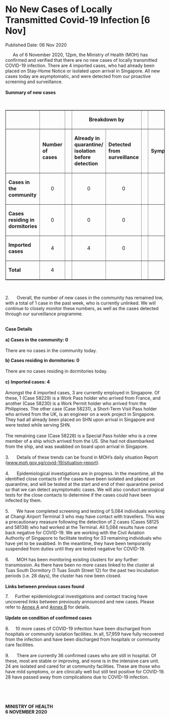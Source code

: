 <html>
    <meta http-equiv="Content-Type" content="text/html; charset=utf-8"/>
    <meta charset="utf-8"/>
    <title>No New Cases of Locally Transmitted  Covid-19 Infection [6 Nov] </title>
    <body><h1>No New Cases of Locally Transmitted  Covid-19 Infection [6 Nov] </h1>
    <p>Published Date: 06 Nov 2020</p> <p>&nbsp; &nbsp; &nbsp; As of 6 November 2020, 12pm, the Ministry of Health (MOH) has confirmed and verified that there are no new cases of locally transmitted COVID-19 infection. There are 4 imported cases, who had already been placed on Stay-Home Notice or isolated upon arrival in Singapore. All new cases today are asymptomatic, and were detected from our proactive screening and surveillance.&nbsp;&nbsp;<br><br><strong>Summary of new cases</strong></p> <p>&nbsp;</p> <table border="1" cellspacing="0" cellpadding="0" width="605"> <tbody><tr> <td width="129"> <p align="right">&nbsp;</p> </td> <td width="60"> <p>&nbsp;</p> </td> <td width="16" valign="top"> <p>&nbsp;</p> </td> <td width="192" colspan="2"> <p align="center"><strong>Breakdown by</strong></p> </td> <td width="16" valign="top"> <p>&nbsp;</p> </td> <td width="192" colspan="2"> <p align="center"><strong>Breakdown by</strong></p> </td> </tr> <tr> <td width="129"> <p align="right">&nbsp;</p> </td> <td width="60"> <p><strong>Number of cases</strong></p> </td> <td width="16" valign="top"> <p>&nbsp;</p> </td> <td width="96"> <p><strong>Already in quarantine/ isolation before detection</strong></p> </td> <td width="96"> <p><strong>Detected from surveillance</strong></p> </td> <td width="16" valign="top"> <p>&nbsp;</p> </td> <td width="96"> <p><strong>Symptomatic</strong></p> </td> <td width="96"> <p><strong>Asymptomatic</strong></p> </td> </tr> <tr> <td width="129"> <p><strong>Cases in the community</strong></p> </td> <td width="60"> <p align="center">0</p> </td> <td width="16" valign="top"> <p align="center">&nbsp;</p> </td> <td width="96"> <p align="center">0</p> </td> <td width="96"> <p align="center">0</p> </td> <td width="16" valign="top"> <p align="center">&nbsp;</p> </td> <td width="96"> <p align="center">0</p> </td> <td width="96"> <p align="center">0</p> </td> </tr> <tr> <td width="129"> <p><strong>Cases residing in dormitories</strong></p> </td> <td width="60"> <p align="center">0</p> </td> <td width="16" valign="top"> <p align="center">&nbsp;</p> </td> <td width="96"> <p align="center">0</p> </td> <td width="96"> <p align="center">0</p> </td> <td width="16" valign="top"> <p align="center">&nbsp;</p> </td> <td width="96"> <p align="center">0</p> </td> <td width="96"> <p align="center">0</p> </td> </tr> <tr> <td width="129"> <p><strong>Imported cases</strong></p> </td> <td width="60"> <p align="center">4</p> </td> <td width="16" valign="top"> <p align="center">&nbsp;</p> </td> <td width="96"> <p align="center">4</p> </td> <td width="96"> <p align="center">0</p> </td> <td width="16" valign="top"> <p align="center">&nbsp;</p> </td> <td width="96"> <p align="center">0</p> </td> <td width="96"> <p align="center">4</p> </td> </tr> <tr> <td width="129"> <p><strong>Total</strong></p> </td> <td width="60"> <p align="center">4</p> </td> <td width="16" valign="top"> <p align="center">&nbsp;</p> </td> <td width="96"> <p align="center">&nbsp;</p> </td> <td width="96"> <p align="center">&nbsp;</p> </td> <td width="16" valign="top"> <p align="center">&nbsp;</p> </td> <td width="96"> <p align="center">&nbsp;</p> </td> <td width="96"> <p align="center">&nbsp;</p> </td> </tr> </tbody></table> <p>&nbsp;</p> <p>2.&nbsp; &nbsp; &nbsp; Overall, the number of new cases in the community has remained low, with a total of 1 case in the past week, who is currently unlinked. We will continue to closely monitor these numbers, as well as the cases detected through our surveillance programme.<br><br><p><strong>Case Details<br><br>a)&nbsp;</strong><strong>Cases in the community: 0<br><br></strong>There are no cases in the community today.</p><p><strong>b) Cases residing in dormitories: 0&nbsp;<br><br></strong>There are no cases residing in dormitories today.&nbsp;<br><br><strong>c)</strong>&nbsp;<strong>Imported cases: 4&nbsp;<br><br></strong>Amongst the 4 imported cases, 3 are currently employed in Singapore. Of these, 1 (Case 58229) is a Work Pass holder who arrived from France, and another (Case 58230) is a Work Permit holder who arrived from the Philippines. The other case (Case 58231), a Short-Term Visit Pass holder who arrived from the UK, is an engineer on a work project in Singapore. They had all already been placed on SHN upon arrival in Singapore and were tested while serving SHN. <br><br>The remaining case (Case 58228) is a Special Pass holder who is a crew member of a ship which arrived from the US. She had not disembarked from the ship, and was swabbed on board upon arrival in Singapore.&nbsp; <br><br>3.&nbsp; &nbsp; &nbsp; Details of these trends can be found in MOH’s daily situation Report (<a href="http://www.moh.gov.sg/covid-19/situation-report">www.moh.gov.sg/covid-19/situation-report</a>). <br><br>4.&nbsp; &nbsp; &nbsp; Epidemiological investigations are in progress. In the meantime, all the identified close contacts of the cases have been isolated and placed on quarantine, and will be tested at the start and end of their quarantine period so that we can detect asymptomatic cases. We will also conduct serological tests for the close contacts to determine if the cases could have been infected by them. <br><br>5.&nbsp; &nbsp; &nbsp; We have completed screening and testing of 5,084 individuals working at Changi Airport Terminal 3 who may have contact with&nbsp;travellers. This was a precautionary measure following the detection of 2 cases (Cases 58125 and 58138) who had worked at the Terminal. All 5,084 results have come back negative for COVID-19. We are working with the Civil Aviation Authority of Singapore to facilitate testing for 33 remaining individuals who have yet to be swabbed. In the meantime, they have been temporarily suspended from duties until they are tested negative for COVID-19. <br><br>6.&nbsp; &nbsp; &nbsp; MOH has been monitoring existing clusters for any further transmission. As there have been no more cases linked to the cluster at Tuas South Dormitory (1 Tuas South Street 12) for the past two incubation periods (i.e. 28 days), the cluster has now been closed.&nbsp;<br><br><strong>Links between previous cases found</strong></p></p><p><p>7.&nbsp;<b> &nbsp; &nbsp;&nbsp;</b>Further epidemiological investigations and contact tracing have uncovered links between previously announced and new cases. Please refer to <u><a href="/docs/librariesprovider5/default-document-library/annex-a85595d17036542ee93d133d95dcfbc0e.pdf?sfvrsn=c9dc4902_0" title="Annex A">Annex A</a></u> and <u><a href="/docs/librariesprovider5/default-document-library/annex-b4262eee5c9de470992fcf9c8125d2c97.pdf?sfvrsn=76009517_0" title="Annex B">Annex B</a></u> for details.&nbsp;<br><br><strong>Update on condition of confirmed cases&nbsp;<br><br></strong>8.<strong>&nbsp; &nbsp; &nbsp;&nbsp;</strong>10 more cases of COVID-19 infection have been discharged from hospitals or community isolation facilities. In all, 57,959 have fully recovered from the infection and have been discharged from hospitals or community care facilities. <br><br>9.&nbsp; &nbsp; &nbsp; There are currently 36 confirmed cases who are still in hospital. Of these, most are stable or improving, and none is in the intensive care unit. 24 are isolated and cared for at community facilities. These are those who have mild symptoms, or are clinically well but still test positive for COVID-19. 28 have passed away from complications due to COVID-19 infection.</p></p> <p>&nbsp;</p> <p>&nbsp;</p> <div> <p><strong>MINISTRY OF HEALTH<br></strong><strong>6 NOVEMBER 2020</strong></p> <p><strong>&nbsp;</strong></p> </div></body>
</html>